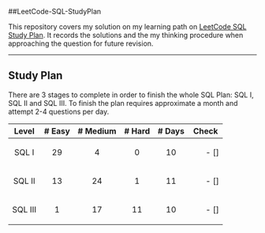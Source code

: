 ##LeetCode-SQL-StudyPlan

This repository covers my solution on my learning path on [LeetCode SQL Study Plan](https://leetcode.com/study-plan/sql/?progress=qe4xehj). It records the solutions and the my thinking procedure when approaching the question for future revision. 

---

## Study Plan

There are 3 stages to complete in order to finish the whole SQL Plan: SQL I, SQL II and SQL III. To finish the plan requires approximate a month and attempt 2-4 questions per day.

|  Level  | # Easy | # Medium | # Hard | # Days |     Check     |
| :-----: | :----: | :------: | :----: | :----: | :-----------: |
|  SQL I  |   29   |    4     |   0    |   10   | <ul>- []</ul> |
| SQL II  |   13   |    24    |   1    |   11   | <ul>- []</ul> |
| SQL III |   1    |    17    |   11   |   10   | <ul>- []</ul> |

